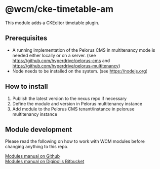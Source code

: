 # @wcm/cke-timetable-am

This module adds a CKEditor timetable plugin.

## Prerequisites
 - A running implementation of the Pelorus CMS in multitenancy mode is needed either locally or on a server.
 (see https://github.com/hvperdrive/pelorus-cms and https://github.com/hvperdrive/pelorus-multitenancy)
 - Node needs to be installed on the system.
 (see https://nodejs.org)

## How to install
1. Publish the latest version to the nexus repo if necessary
2. Define the module and version in Pelorus multitenancy instance
3. Add module to the Pelorus CMS tenant/instance in peloruse multitenancy instance

## Module development

Please read the following on how to work with WCM modules before changing anything to this repo.

[Modules manual on Github](https://github.com/hvperdrive/pelorus-cms/blob/develop/readmes/modules.md) <br>
[Modules manual on Digipolis Bitbucket](https://bitbucket.antwerpen.be/projects/WCM/repos/wcm/browse/readmes/modules.md?at=refs%2Fheads%2Fv3-master)
